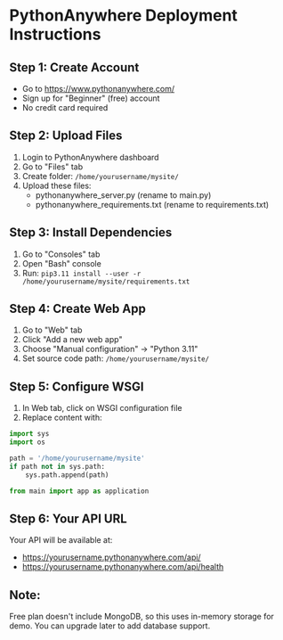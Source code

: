 # PythonAnywhere Deployment Instructions

## Step 1: Create Account
- Go to https://www.pythonanywhere.com/
- Sign up for "Beginner" (free) account
- No credit card required

## Step 2: Upload Files
1. Login to PythonAnywhere dashboard
2. Go to "Files" tab
3. Create folder: `/home/yourusername/mysite/`
4. Upload these files:
   - pythonanywhere_server.py (rename to main.py)
   - pythonanywhere_requirements.txt (rename to requirements.txt)

## Step 3: Install Dependencies
1. Go to "Consoles" tab
2. Open "Bash" console
3. Run: `pip3.11 install --user -r /home/yourusername/mysite/requirements.txt`

## Step 4: Create Web App
1. Go to "Web" tab
2. Click "Add a new web app"
3. Choose "Manual configuration" → "Python 3.11"
4. Set source code path: `/home/yourusername/mysite/`

## Step 5: Configure WSGI
1. In Web tab, click on WSGI configuration file
2. Replace content with:
```python
import sys
import os

path = '/home/yourusername/mysite'
if path not in sys.path:
    sys.path.append(path)

from main import app as application
```

## Step 6: Your API URL
Your API will be available at:
- https://yourusername.pythonanywhere.com/api/
- https://yourusername.pythonanywhere.com/api/health

## Note: 
Free plan doesn't include MongoDB, so this uses in-memory storage for demo.
You can upgrade later to add database support.